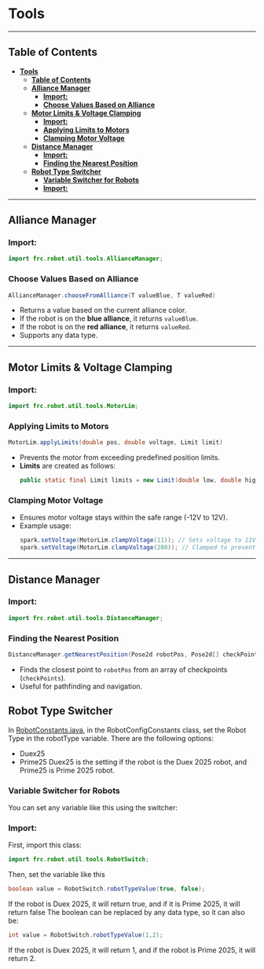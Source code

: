 # **Tools**
---
## **Table of Contents**
- [**Tools**](#tools)
  - [**Table of Contents**](#table-of-contents)
  - [**Alliance Manager**](#alliance-manager)
    - [**Import:**](#import)
    - [**Choose Values Based on Alliance**](#choose-values-based-on-alliance)
  - [**Motor Limits \& Voltage Clamping**](#motor-limits--voltage-clamping)
    - [**Import:**](#import-1)
    - [**Applying Limits to Motors**](#applying-limits-to-motors)
    - [**Clamping Motor Voltage**](#clamping-motor-voltage)
  - [**Distance Manager**](#distance-manager)
    - [**Import:**](#import-2)
    - [**Finding the Nearest Position**](#finding-the-nearest-position)
  - [**Robot Type Switcher**](#robot-type-switcher)
    - [**Variable Switcher for Robots**](#variable-switcher-for-robots)
    - [**Import:**](#import-3)
---
## **Alliance Manager**
### **Import:**
```java
import frc.robot.util.tools.AllianceManager;
```

### **Choose Values Based on Alliance**
```java
AllianceManager.chooseFromAlliance(T valueBlue, T valueRed)
```
- Returns a value based on the current alliance color.
- If the robot is on the **blue alliance**, it returns `valueBlue`.
- If the robot is on the **red alliance**, it returns `valueRed`.
- Supports any data type.

---

## **Motor Limits & Voltage Clamping**
### **Import:**
```java
import frc.robot.util.tools.MotorLim;
```

### **Applying Limits to Motors**
```java
MotorLim.applyLimits(double pos, double voltage, Limit limit)
```
- Prevents the motor from exceeding predefined position limits.
- **Limits** are created as follows:
  ```java
  public static final Limit limits = new Limit(double low, double high);
  ```

### **Clamping Motor Voltage**
- Ensures motor voltage stays within the safe range (-12V to 12V).
- Example usage:
  ```java
  spark.setVoltage(MotorLim.clampVoltage(11)); // Sets voltage to 11V
  spark.setVoltage(MotorLim.clampVoltage(200)); // Clamped to prevent from going past 12V
  ```

---

## **Distance Manager**
### **Import:**
```java
import frc.robot.util.tools.DistanceManager;
```

### **Finding the Nearest Position**
```java
DistanceManager.getNearestPosition(Pose2d robotPos, Pose2d[] checkPoints)
```
- Finds the closest point to `robotPos` from an array of checkpoints (`checkPoints`).
- Useful for pathfinding and navigation.

## **Robot Type Switcher**
In [RobotConstants.java](/src/main/java/frc/robot/constants/RobotConstants.java), in the RobotConfigConstants class, set the Robot Type in the robotType variable. There are the following options:
- Duex25
- Prime25
Duex25 is the setting if the robot is the Duex 2025 robot, and Prime25 is Prime 2025 robot.

### **Variable Switcher for Robots**
You can set any variable like this using the switcher:
### **Import:**
First, import this class:
```java
import frc.robot.util.tools.RobotSwitch;
```
Then, set the variable like this
```java
boolean value = RobotSwitch.robotTypeValue(true, false);
```
If the robot is Duex 2025, it will return true, and if it is Prime 2025, it will return false
The boolean can be replaced by any data type, so it can also be:
```java
int value = RobotSwitch.robotTypeValue(1,2);
```
If the robot is Duex 2025, it will return 1, and if the robot is Prime 2025, it will return 2.
